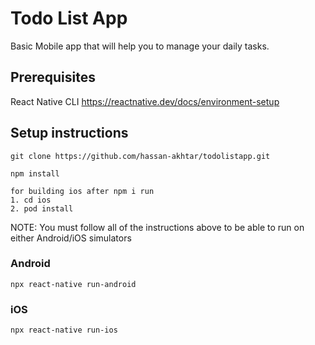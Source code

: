 # Todo List App

Basic Mobile app that will help you to manage your daily tasks.

## Prerequisites
React Native CLI
https://reactnative.dev/docs/environment-setup


## Setup instructions
```
git clone https://github.com/hassan-akhtar/todolistapp.git

npm install

for building ios after npm i run 
1. cd ios
2. pod install
```

NOTE:  You must follow all of the instructions above to be able to run on either Android/iOS simulators

### Android
```
npx react-native run-android
```

### iOS
```
npx react-native run-ios
```


